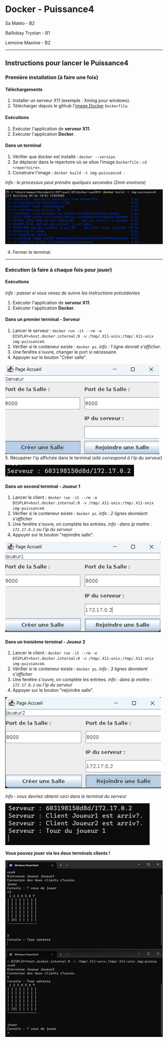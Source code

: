 # Docker - Puissance4

Sa        Matéo   - B2

Baillobay Trystan - B1

Lemoine   Maxime  - B2

* * *

## Instructions pour lancer le Puissance4

### Première installation (à faire une fois)

#### Téléchargements
1. Installer un serveur X11 (exemple : Xming pour windows).
2. Télécharger depuis le github l'[image Docker](https://github.com/MatKim76/docker-sae203/blob/8f5a2292059c602d4a4715eaf883eccddfebda84/Dockerfile) ``Dockerfile``.

#### Exécutions
1. Exécuter l'application de **serveur X11**.
2. Exécuter l'application **Docker**.

#### Dans un terminal
1. Vérifier que docker est installé : ``docker --version``.
2. Se déplacer dans le répertoire où se situe l'image ``Dockerfile`` : ``cd <repertoire>``.
3. Construire l'image : ``docker build -t img-puissance4 .``

*info : le processus peut prendre quelques secondes (2min environs)*

![build puissance4](https://github.com/MatKim76/docker-sae203/blob/gh-pages/images/docker_build_puissance4.png)

4. Fermer le terminal.

* * *

### Exécution (à faire à chaque fois pour jouer)

#### Exécutions
*info : passer si vous venez de suivre les instructions précédentes*
1. Exécuter l'application de **serveur X11**.
2. Exécuter l'application **Docker**.

#### Dans un premier terminal - Serveur
1. Lancer le serveur : ``docker run -it --rm -e DISPLAY=host.docker.internal:0 -v /tmp/.X11-unix:/tmp/.X11-unix img-puissance4``.
2. Vérifier si le conteneur existe : ``docker ps``.
*info : 1 ligne devrait s'afficher*.
3. Une fenêtre s'ouvre, changer le port si nécessaire.
4. Appuyer sur le bouton "Créer salle".

![serveur](https://github.com/MatKim76/docker-sae203/blob/gh-pages/images/interface_serveur.png)
5. Récupérer l'ip affichée dans le terminal (*elle correspond à l'ip du serveur*)

![ip](https://github.com/MatKim76/docker-sae203/blob/gh-pages/images/ip_serveur.png)

#### Dans un second terminal - Joueur 1
1. Lancer le client : ``docker run -it --rm -e DISPLAY=host.docker.internal:0 -v /tmp/.X11-unix:/tmp/.X11-unix img-puissance4``.
2. Vérifier si le conteneur existe : ``docker ps``.
*info : 2 lignes devraient s'afficher*
3. Une fenêtre s'ouvre, on complète les entrées.
*info : dans ip mettre : ``172.17.0.2`` ou l'ip du serveur*
4. Appuyer sur le bouton "rejoindre salle".

![joueur1](https://github.com/MatKim76/docker-sae203/blob/gh-pages/images/interface_joueur1.png)

#### Dans un troisième terminal - Joueur 2
1. Lancer le client : ``docker run -it --rm -e DISPLAY=host.docker.internal:0 -v /tmp/.X11-unix:/tmp/.X11-unix img-puissance4``.
2. Vérifier si le conteneur existe : ``docker ps``.
*info : 3 lignes devraient s'afficher*
3. Une fenêtre s'ouvre, on complète les entrées.
*info : dans ip mettre : ``172.17.0.2`` ou l'ip du serveur*
4. Appuyer sur le bouton "rejoindre salle".

![joueur2](https://github.com/MatKim76/docker-sae203/blob/gh-pages/images/interface_joueur2.png)

*info : vous devriez obtenir ceci dans le terminal du serveur*

![terminal puissance4](https://github.com/MatKim76/docker-sae203/blob/gh-pages/images/console_serveur.png)

**Vous pouvez jouer via les deux terminals clients !**

![partie de puissance 4](https://github.com/MatKim76/docker-sae203/blob/gh-pages/images/partie_2joueurs.png)
